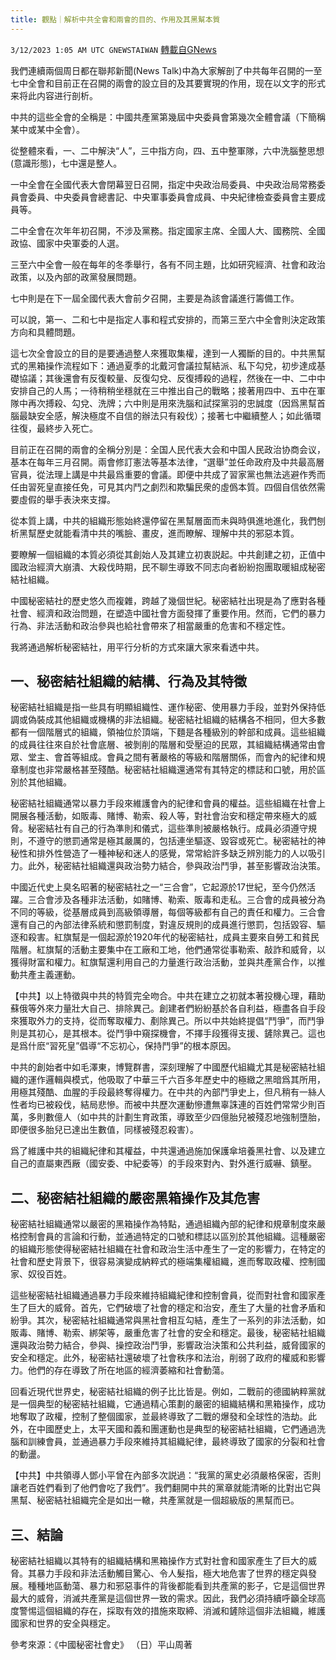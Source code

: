 ```yaml
---
title: 觀點｜解析中共全會和兩會的目的、作用及其黑幫本質
---
```

`3/12/2023 1:05 AM UTC GNEWSTAIWAN` [轉載自GNews](https://gnews.org/articles/1005670)

我們連續兩個周日都在聯邦新聞(News Talk)中為大家解剖了中共每年召開的一至七中全會和目前正在召開的兩會的設立目的及其要實現的作用，现在以文字的形式来将此内容进行剖析。

中共的這些全會的全稱是：中國共產黨第幾屆中央委員會第幾次全體會議（下簡稱某中或某中全會）。

從整體來看，一、二中解決“人”，三中指方向，四、五中整軍隊，六中洗腦整思想(意識形態)，七中還是整人。

一中全會在全國代表大會閉幕翌日召開，指定中央政治局委員、中央政治局常務委員會委員、中央委員會總書記、中央軍事委員會成員、中央紀律檢查委員會主要成員等。

二中全會在次年年初召開，不涉及黨務。指定國家主席、全國人大、國務院、全國政協、國家中央軍委的人選。

三至六中全會一般在每年的冬季舉行，各有不同主題，比如研究經濟、社會和政治政策，以及內部的政黨發展問題。

七中則是在下一屆全國代表大會前夕召開，主要是為該會議進行籌備工作。

可以說，第一、二和七中是指定人事和程式安排的，而第三至六中全會則決定政策方向和具體問題。

這七次全會設立的目的是要通過整人來獲取集權，達到一人獨斷的目的。中共黑幫式的黑箱操作流程如下：通過夏季的北戴河會議拉幫結派、私下勾兌，初步達成基礎協議；其後還會有反復較量、反復勾兌、反復搏殺的過程，然後在一中、二中中安排自己的人馬；一待稍稍坐穩就在三中推出自己的戰略；接著用四中、五中在軍隊中再次搏殺、勾兌、洗牌；六中則是用來洗腦和試探黨羽的忠誠度（因爲黑幫首腦最缺安全感，解決極度不自信的辦法只有殺伐）；接著七中繼續整人；如此循環往復，最終步入死亡。

目前正在召開的兩會的全稱分別是：全国人民代表大会和中国人民政治协商会议，基本在每年三月召開。兩會修訂憲法等基本法律，“選舉”並任命政府及中共最高層官員，從法理上講是中共最爲重要的會議。即便中共成了習家黨也無法逃避作秀而任由習死皇直接任免，可見其内鬥之劇烈和欺騙民衆的虛僞本質。四個自信依然需要虛假的舉手表決來支撐。

從本質上講，中共的組織形態始終還停留在黑幫層面而未與時俱進地進化，我們刨析黑幫歷史就能看清中共的嘴臉、畫皮，進而瞭解、理解中共的邪惡本質。

  

要瞭解一個組織的本質必須從其創始人及其建立初衷説起。中共創建之初，正值中國政治經濟大崩潰、大殺伐時期，民不聊生導致不同志向者紛紛抱團取暖組成秘密結社組織。

中國秘密結社的歷史悠久而複雜，跨越了幾個世紀。秘密結社出現是為了應對各種社會、經濟和政治問題，在塑造中國社會方面發揮了重要作用。然而，它們的暴力行為、非法活動和政治參與也給社會帶來了相當嚴重的危害和不穩定性。

我將通過解析秘密結社，用平行分析的方式來讓大家來看透中共。

  


## 一、秘密結社組織的結構、行為及其特徵

  

秘密結社組織是指一些具有明顯組織性、運作秘密、使用暴力手段，並對外保持低調或偽裝成其他組織或機構的非法組織。秘密結社組織的結構各不相同，但大多數都有一個階層式的組織，領袖位於頂端，下麵是各種級別的幹部和成員。這些組織的成員往往來自於社會底層、被剝削的階層和受壓迫的民眾，其組織結構通常由會眾、堂主、會首等組成。會員之間有著嚴格的等級和階層關係，而會內的紀律和規章制度也非常嚴格甚至殘酷。秘密結社組織還通常有其特定的標誌和口號，用於區別於其他組織。

  

秘密結社組織通常以暴力手段來維護會內的紀律和會員的權益。這些組織在社會上開展各種活動，如販毒、賭博、勒索、殺人等，對社會治安和穩定帶來極大的威脅。秘密結社有自己的行為準則和儀式，這些準則被嚴格執行。成員必須遵守規則，不遵守的懲罰通常是極其嚴厲的，包括連坐驅逐、毀容或死亡。秘密結社的神秘性和排外性營造了一種神秘和迷人的感覺，常常給許多缺乏辨別能力的人以吸引力。此外，秘密結社組織還與政治勢力結合，參與政治鬥爭，甚至影響政治決策。

中國近代史上臭名昭著的秘密結社之一“三合會”，它起源於17世紀，至今仍然活躍。三合會涉及各種非法活動，如賭博、勒索、販毒和走私。三合會的成員被分為不同的等級，從基層成員到高級領導層，每個等級都有自己的責任和權力。三合會還有自己的內部法律系統和懲罰制度，對違反規則的成員進行懲罰，包括毀容、驅逐和殺害。紅旗幫是一個起源於1920年代的秘密結社，成員主要來自勞工和貧民階層。紅旗幫的活動主要集中在工廠和工地，他們通常從事勒索、敲詐和威脅，以獲得財富和權力。紅旗幫還利用自己的力量進行政治活動，並與共產黨合作，以推動共產主義運動。

  

【中共】以上特徵與中共的特質完全吻合。中共在建立之初就本著投機心理，藉助蘇俄等外來力量壯大自己、排除異己。創建者們紛紛基於各自利益，極盡各自手段來獲取外力的支持，從而奪取權力、剷除異己。所以中共始終提倡“鬥爭”，而鬥爭則是其初心，是其根本。從鬥爭中窺探機會，不擇手段獲得支援、鏟除異己。這也是爲什麽“習死皇”倡導“不忘初心，保持鬥爭”的根本原因。

中共的創始者中如毛澤東，博覽群書，深刻理解了中國歷代組織尤其是秘密結社組織的運作邏輯與模式，他吸取了中華三千六百多年歷史中的極緻之黑暗爲其所用，用極其殘酷、血腥的手段最終奪得權力。在中共的內部鬥爭史上，但凡稍有一絲人性者均已被殺伐，結局悲慘。而被中共歷次運動慘遭無辜誅連的百姓們常常少則百萬，多則數億人（如中共的計劃生育政策，導致至少四億胎兒被殘忍地強制墮胎，即便很多胎兒已達出生數值，同樣被殘忍殺害）。

爲了維護中共的組織紀律和其權益，中共還通過施加保護傘培養黑社會、以及建立自己的直屬東西厰（國安委、中紀委等）的手段來對內、對外進行威嚇、鎮壓。

  


## 二、秘密結社組織的嚴密黑箱操作及其危害

  

秘密結社組織通常以嚴密的黑箱操作為特點，通過組織內部的紀律和規章制度來嚴格控制會員的言論和行動，並通過特定的口號和標誌以區別於其他組織。這種嚴密的組織形態使得秘密結社組織在社會和政治生活中產生了一定的影響力，在特定的社會和歷史背景下，很容易演變成納粹式的極端集權組織，進而奪取政權、控制國家、奴役百姓。

  

這些秘密結社組織通過暴力手段來維持組織紀律和控制會員，從而對社會和國家產生了巨大的威脅。首先，它們破壞了社會的穩定和治安，產生了大量的社會矛盾和紛爭。其次，秘密結社組織通常與黑社會相互勾結，產生了一系列的非法活動，如販毒、賭博、勒索、綁架等，嚴重危害了社會的安全和穩定。最後，秘密結社組織還與政治勢力結合，參與、操控政治鬥爭，影響政治決策和公共利益，威脅國家的安全和穩定。此外，秘密結社還破壞了社會秩序和法治，削弱了政府的權威和影響力。他們的存在導致了所在地區的經濟萎縮和社會動蕩。

  

回看近現代世界史，秘密結社組織的例子比比皆是。例如，二戰前的德國納粹黨就是一個典型的秘密結社組織，它通過精心策劃的嚴密的組織結構和黑箱操作，成功地奪取了政權，控制了整個國家，並最終導致了二戰的爆發和全球性的浩劫。此外，在中國歷史上，太平天國和義和團運動也是典型的秘密結社組織，它們通過洗腦和訓練會員，並通過暴力手段來維持其組織紀律，最終導致了國家的分裂和社會的動盪。

  

【中共】中共領導人鄧小平曾在內部多次説過：“我黨的黨史必須嚴格保密，否則讓老百姓們看到了他們會吃了我們”。我們翻開中共的黨章就能清晰的比對出它與黑幫、秘密結社組織完全是如出一轍，共產黨就是一個超級版的黑幫而已。

  
## 三、結論

 
秘密結社組織以其特有的組織結構和黑箱操作方式對社會和國家產生了巨大的威脅。其暴力手段和非法活動觸目驚心、令人髮指，極大地危害了世界的穩定與發展。種種地區動蕩、暴力和邪惡事件的背後都能看到共產黨的影子，它是這個世界最大的威脅，消滅共產黨是這個世界一致的需求。因此，我們必須持續呼籲全球高度警惕這個組織的存在，採取有效的措施來取締、消滅和鏟除這個非法組織，維護國家和世界的安全與穩定。


參考來源：《中國秘密社會史》 （日）平山周著


